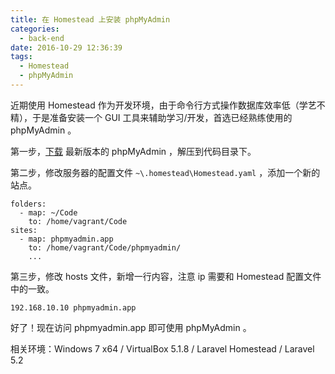 ```yaml
---
title: 在 Homestead 上安装 phpMyAdmin
categories:
  - back-end
date: 2016-10-29 12:36:39
tags:
  - Homestead
  - phpMyAdmin
---
```


近期使用 Homestead 作为开发环境，由于命令行方式操作数据库效率低（学艺不精），于是准备安装一个 GUI 工具来辅助学习/开发，首选已经熟练使用的 phpMyAdmin 。

<!-- more -->

第一步，[下载](https://www.phpmyadmin.net/) 最新版本的 phpMyAdmin ，解压到代码目录下。

第二步，修改服务器的配置文件 `~\.homestead\Homestead.yaml` ，添加一个新的站点。

```
folders:
  - map: ~/Code
    to: /home/vagrant/Code
sites:
  - map: phpmyadmin.app
    to: /home/vagrant/Code/phpmyadmin/
    ...
```

第三步，修改 hosts 文件，新增一行内容，注意 ip 需要和 Homestead 配置文件中的一致。

```
192.168.10.10 phpmyadmin.app
```

好了！现在访问 phpmyadmin.app 即可使用 phpMyAdmin 。

相关环境：Windows 7 x64 / VirtualBox 5.1.8 / Laravel Homestead / Laravel 5.2